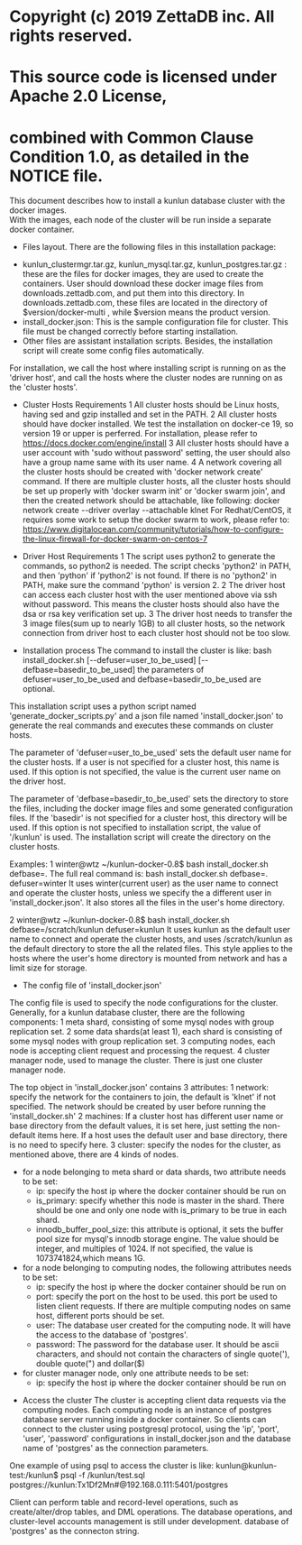 # Copyright (c) 2019 ZettaDB inc. All rights reserved.
# This source code is licensed under Apache 2.0 License,
# combined with Common Clause Condition 1.0, as detailed in the NOTICE file.

This document describes how to install a kunlun database cluster with the docker images.  
With the images, each node of the cluster will be run inside a separate docker container.

* Files layout.
 There are the following files in this installation package:
 - kunlun_clustermgr.tar.gz, kunlun_mysql.tar.gz, kunlun_postgres.tar.gz : these are
     the files for docker images, they are used to create the containers. User
     should download these docker image files from downloads.zettadb.com, and put
     them into this directory. In downloads.zettadb.com, these files are located in the
     directory of $version/docker-multi , while $version means the product version.
 - install_docker.json: This is the sample configuration file for cluster. This file must
     be changed correctly before starting installation.
 - Other files are assistant installation scripts.
 Besides, the installation script will create some config files automatically.
  
For installation, we call the host where installing script is running on as the 'driver host', 
and call the hosts where the cluster nodes are running on as the 'cluster hosts'.

* Cluster Hosts Requirements
1 All cluster hosts should be Linux hosts, having sed and gzip installed and set in the PATH.
2 All cluster hosts should have docker installed. We test the installation on docker-ce 19, 
  so version 19 or upper is perferred. For installation, please refer to
    https://docs.docker.com/engine/install
3 All cluster hosts should have a user account with 'sudo without password' setting, 
  the user should also have a group name same with its user name. 
4 A network covering all the cluster hosts should be created with 'docker network create' command. 
  If there are multiple cluster hosts, all the cluster hosts should be set up properly with 
  'docker swarm init' or 'docker swarm join', and then the created network should be attachable, 
  like following:
	docker network create --driver overlay --attachable klnet
  For Redhat/CentOS, it requires some work to setup the docker swarm to work, please refer to:
    https://www.digitalocean.com/community/tutorials/how-to-configure-the-linux-firewall-for-docker-swarm-on-centos-7

* Driver Host Requirements
1 The script uses python2 to generate the commands, so python2 is needed. The script checks
  'python2' in PATH, and then 'python' if 'python2' is not found. If there is no 'python2' in PATH,
   make sure the command 'python' is version 2.
2 The driver host can access each cluster host with the user mentioned above via ssh without password.
  This means the cluster hosts should also have the dsa or rsa key verification set up.
3 The driver host needs to transfer the 3 image files(sum up to nearly 1GB) to all cluster hosts,
  so the network connection from driver host to each cluster host should not be too slow.

* Installation process
The command to install the cluster is like:
	bash install_docker.sh [--defuser=user_to_be_used] [--defbase=basedir_to_be_used]
the parameters of defuser=user_to_be_used and defbase=basedir_to_be_used are optional. 

This installation script uses a python script named 'generate_docker_scripts.py' and a
json file named 'install_docker.json' to generate the real commands and executes these
commands on cluster hosts.

The parameter of 'defuser=user_to_be_used' sets the default user name for the cluster hosts.
If a user is not specified for a cluster host, this name is used. If this option is not specified, 
the value is the current user name on the driver host.

The parameter of 'defbase=basedir_to_be_used' sets the directory to store the files, including the
docker image files and some generated configuration files. If the 'basedir' is not specified
for a cluster host, this directory will be used. If this option is not specified to installation script,
the value of '/kunlun' is used. The installation script will create the directory on the cluster hosts.

Examples:
1
	winter@wtz ~/kunlun-docker-0.8$ bash install_docker.sh defbase=.
The full real command is: bash install_docker.sh defbase=. defuser=winter
It uses winter(current user) as the user name to connect and operate the cluster hosts, unless we 
specify the a different user in 'install_docker.json'. It also stores all the files in the user's
home directory.

2
	winter@wtz ~/kunlun-docker-0.8$ bash install_docker.sh defbase=/scratch/kunlun defuser=kunlun
It uses kunlun as the default user name to connect and operate the cluster hosts, and uses /scratch/kunlun
as the default directory to store the all the related files. This style applies to the hosts where
the user's home directory is mounted from network and has a limit size for storage.

* The config file of 'install_docker.json'

The config file is used to specify the node configurations for the cluster. 
Generally, for a kunlun database cluster, there are the following components:
1 meta shard, consisting of some mysql nodes with group replication set.
2 some data shards(at least 1), each shard is consisting of some mysql nodes with group replication set.
3 computing nodes, each node is accepting client request and processing the request.
4 cluster manager node, used to manage the cluster. There is just one cluster manager node.

The top object in 'install_docker.json' contains 3 attributes:
1 network: specify the network for the containers to join, the default is 'klnet' if not specified.
  The network should be created by user before running the 'install_docker.sh'
2 machines: If a cluster host has different user name or base directory from the default values, 
  it is set here, just setting the non-default items here. If a host uses the default user and base
  directory, there is no need to specify here.
3 cluster: specify the nodes for the cluster, as mentioned above, there are 4 kinds of nodes.
  - for a node belonging to meta shard or data shards, two attribute needs to be set:
      * ip: specify the host ip where the docker container should be run on
	  * is_primary: specify whether this node is master in the shard. There should be one and only
	      one node with is_primary to be true in each shard.
	  * innodb_buffer_pool_size: this attribute is optional, it sets the buffer pool size for 
	      mysql's innodb storage engine. The value should be integer, and multiples of 1024.
	      If not specified, the value is 1073741824,which means 1G.
  - for a node belonging to computing nodes, the following attributes needs to be set:
	  * ip: specify the host ip where the docker container should be run on
	  * port: specify the port on the host to be used. this port be used to listen client requests.
	      If there are multiple computing nodes on same host, different ports should be set.
	  * user: The database user created for the computing node. It will have the access to 
	      the database of 'postgres'.
	  * password: The password for the database user. It should be ascii characters, and should
	      not contain the characters of single quote('), double quote(") and dollar($)
  - for cluster manager node, only one attribute needs to be set:
      * ip: specify the host ip where the docker container should be run on
	  
* Access the cluster
The cluster is accepting client data requests via the computing nodes. Each computing node is an
instance of postgres database server running inside a docker container.  So clients can connect
to the cluster using postgresql protocol, using the 'ip', 'port', 'user', 'password' configurations
in install_docker.json and the database name of 'postgres' as the connection parameters.

One example of using psql to access the cluster is like:
kunlun@kunlun-test:/kunlun$ psql -f /kunlun/test.sql postgres://kunlun:Tx1Df2Mn#@192.168.0.111:5401/postgres

Client can perform table and record-level operations, such as create/alter/drop tables, and DML operations.
The database operations, and cluster-level accounts management is still under development.
database of 'postgres' as the connecton string.
